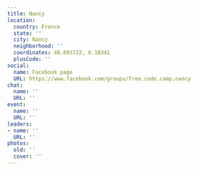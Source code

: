 ```yaml
---
title: Nancy
location:
  country: France
  state: ''
  city: Nancy
  neighborhood: ''
  coordinates: 48.693722, 6.18341
  plusCode: ''
social:
  name: Facebook page
  URL: https://www.facebook.com/groups/free.code.camp.nancy
chat:
  name: ''
  URL: ''
event:
  name: ''
  URL: ''
leaders:
- name: ''
  URL: ''
photos:
  old: ''
  cover: ''
---
```

